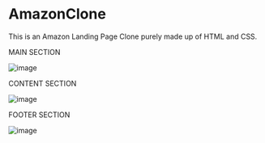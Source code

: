# AmazonClone

This is an Amazon Landing Page Clone purely made up of HTML and CSS.

MAIN SECTION

![image](https://github.com/RupalRastogi/AmazonClone/assets/110107667/620c3a60-d594-40d4-97d8-f9b7fd1d74fa)


CONTENT SECTION

![image](https://github.com/RupalRastogi/AmazonClone/assets/110107667/9d8ec68a-8ed8-4aec-ba1e-e07f24914f8c)

FOOTER SECTION

![image](https://github.com/RupalRastogi/AmazonClone/assets/110107667/586e5f4e-e30b-4719-9145-e8debc086cf7)


